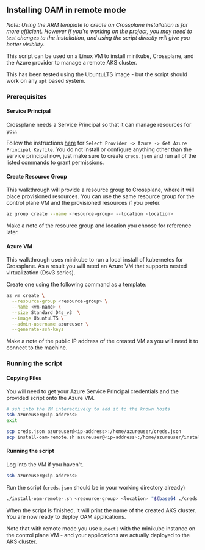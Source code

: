 ## Installing OAM in remote mode

*Note: Using the ARM template to create an Crossplane installation is far more efficient. However if you're working on the project, you may need to test changes to the installation, and using the script directly will give you better visibility.*

This script can be used on a Linux VM to install minikube, Crossplane, and the Azure provider to manage a remote AKS cluster.

This has been tested using the UbuntuLTS image - but the script should work on any `apt` based system.

### Prerequisites

#### Service Principal

Crossplane needs a Service Principal so that it can manage resources for you.

Follow the instructions [here](https://crossplane.io/docs/v0.11/getting-started/install-configure.html) for `Select Provider -> Azure -> Get Azure Principal Keyfile`. You do not install or configure anything other than the service principal now, just make sure to create `creds.json` and run all of the listed commands to grant permissions. 

#### Create Resource Group

This walkthrough will provide a resource group to Crossplane, where it will place provisioned resources. You can use the same resource group for the control plane VM and the provisioned resources if you prefer.

```sh
az group create --name <resource-group> --location <location>
```

Make a note of the resource group and location you choose for reference later.

#### Azure VM

This walkthrough uses minikube to run a local install of kubernetes for Crossplane. As a result you will need an Azure VM that supports nested virtualization (Dsv3 series).

Create one using the following command as a template:

```sh
az vm create \
  --resource-group <resource-group> \
  --name <vm-name> \
  --size Standard_D4s_v3  \
  --image UbuntuLTS \
  --admin-username azureuser \
  --generate-ssh-keys
```

Make a note of the public IP address of the created VM as you will need it to connect to the machine.

### Running the script

#### Copying Files

You will need to get your Azure Service Principal credentials and the provided script onto the Azure VM.

```sh
# ssh into the VM interactively to add it to the known hosts
ssh azureuser@<ip-address>
exit

scp creds.json azureuser@<ip-address>:/home/azureuser/creds.json
scp install-oam-remote.sh azureuser@<ip-address>:/home/azureuser/install-oam-remote.sh
```

#### Running the script

Log into the VM if you haven't.

```sh
ssh azureuser@<ip-address>
```

Run the script (`creds.json` should be in your working directory already)

```sh
./install-oam-remote-.sh <resource-group> <location> "$(base64 ./creds.json | tr -d '\n')"
```

When the script is finished, it will print the name of the created AKS cluster. You are now ready to deploy OAM applications.

Note that with remote mode you use `kubectl` with the minikube instance on the control plane VM - and your applications are actually deployed to the AKS cluster.